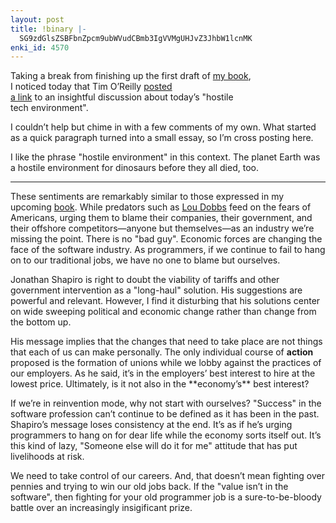 ```yaml
---
layout: post
title: !binary |-
  SG9zdGlsZSBFbnZpcm9ubWVudCBmb3IgVVMgUHJvZ3JhbW1lcnMK
enki_id: 4570
---
```


Taking a break from finishing up the first draft of <a
href="http://pragmaticprogrammer.com/titles/mjwti/index.html">my
book</a>,  
I noticed today that Tim O’Reilly <a
href="http://radar.oreilly.com/archives/2005/05/tech_a_hostile.html">posted  
a link</a> to an insightful discussion about today’s "hostile  
tech environment&quot;.

<p>
I couldn’t help but chime in with a few comments of my own. What  
started as a quick paragraph turned into a small essay, so I’m cross  
posting here.

</p>
<p>
I like the phrase "hostile environment&quot; in this context. The  
planet Earth was a hostile environment for dinosaurs before they all
died,  
too.

</p>
<hr size="1">
</hr>
<p>
These sentiments are remarkably similar to those expressed in my
upcoming  
<a href="http://pragmaticprogrammer.com/titles/mjwti/index.html">book</a>.  
While predators such as <a
href="http://www.cnn.com/CNN/Programs/lou.dobbs.tonight/">Lou
Dobbs</a>  
feed on the fears of Americans, urging them to blame their companies,
their  
government, and their offshore competitors—anyone but  
themselves—as an industry we’re missing the point. There is no  
"bad guy&quot;. Economic forces are changing the face of the software  
industry. As programmers, if we continue to fail to hang on to our  
traditional jobs, we have no one to blame but ourselves.

</p>
<p>
Jonathan Shapiro is right to doubt the viability of tariffs and other  
government intervention as a "long-haul&quot; solution. His  
suggestions are powerful and relevant. However, I find it disturbing
that  
his solutions center on wide sweeping political and economic change
rather  
than change from the bottom up.

</p>
<p>
His message implies that the changes that need to take place are not
things  
that each of us can make personally. The only individual course of  
<b>action</b> proposed is the formation of unions while we lobby
against  
the practices of our employers. As he said, it’s in the  
employers’ best interest to hire at the lowest price. Ultimately, is  
it not also in the **economy’s** best interest?

</p>
<p>
If we’re in reinvention mode, why not start with ourselves?  
"Success&quot; in the software profession can’t continue to be  
defined as it has been in the past. Shapiro’s message loses  
consistency at the end. It’s as if he’s urging programmers to  
hang on for dear life while the economy sorts itself out. It’s this  
kind of lazy, "Someone else will do it for me&quot; attitude that has  
put livelihoods at risk.

</p>
<p>
We need to take control of our careers. And, that doesn’t mean  
fighting over pennies and trying to win our old jobs back. If the  
"value isn’t in the software&quot;, then fighting for your old  
programmer job is a sure-to-be-bloody battle over an increasingly  
insigificant prize.

</p>
